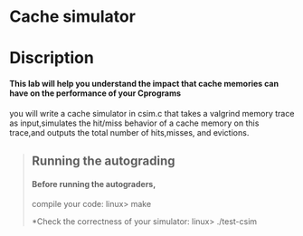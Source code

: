 # Cache simulator

# Discription 
#### This lab will help you understand the impact that cache memories can have on the performance of your Cprograms
you will write a cache simulator in csim.c that takes a valgrind memory trace as input,simulates the hit/miss behavior of a cache memory on this trace,and outputs the total number of hits,misses, and evictions.

>## Running the autograding 
>
>#### Before running the autograders,
>compile your code: linux> make
>
>*Check the correctness of your simulator: linux> ./test-csim



